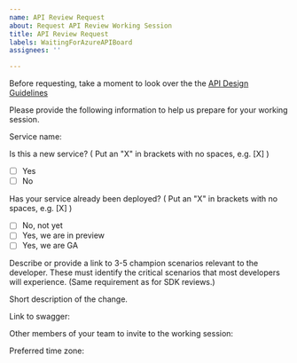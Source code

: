 ```yaml
---
name: API Review Request
about: Request API Review Working Session
title: API Review Request
labels: WaitingForAzureAPIBoard
assignees: ''

---
```


Before requesting, take a moment to look over the the [API Design Guidelines](https://github.com/microsoft/api-guidelines/blob/vNext/azure/Guidelines.md)

Please provide the following information to help us prepare for your working session.

Service name: 

Is this a new service?
( Put an "X" in brackets with no spaces, e.g. [X] )
- [ ] Yes
- [ ] No

Has your service already been deployed?
( Put an "X" in brackets with no spaces, e.g. [X] )
- [ ] No, not yet
- [ ] Yes, we are in preview
- [ ] Yes, we are GA

Describe or provide a link to 3-5 champion scenarios relevant to the developer.
These must identify the critical scenarios that most developers will experience. (Same requirement as for SDK reviews.) 

Short description of the change.

Link to swagger:

Other members of your team to invite to the working session:

Preferred time zone:
